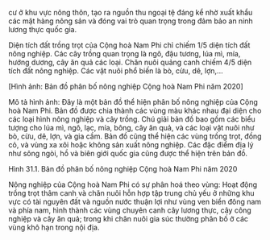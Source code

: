 cư ở khu vực nông thôn, tạo ra nguồn thu ngoại tệ đáng kể nhờ xuất khẩu các mặt hàng nông sản và đóng vai trò quan trọng trong đảm bảo an ninh lương thực quốc gia.

Diện tích đất trồng trọt của Cộng hoà Nam Phi chỉ chiếm 1/5 diện tích đất nông nghiệp. Các cây trồng quan trọng là ngô, đậu tương, lúa mì, mía, hướng dương, cây ăn quả các loại. Chăn nuôi quảng canh chiếm 4/5 diện tích đất nông nghiệp. Các vật nuôi phổ biến là bò, cừu, dê, lợn,...

[Hình ảnh: Bản đồ phân bố nông nghiệp Cộng hoà Nam Phi năm 2020]

Mô tả hình ảnh: Đây là một bản đồ thể hiện phân bố nông nghiệp của Cộng hoà Nam Phi. Bản đồ được chia thành các vùng màu khác nhau đại diện cho các loại hình nông nghiệp và cây trồng. Chú giải bản đồ bao gồm các biểu tượng cho lúa mì, ngô, lạc, mía, bông, cây ăn quả, và các loại vật nuôi như bò, cừu, dê, lợn, và gia cầm. Bản đồ cũng thể hiện các vùng trồng trọt, đồng cỏ, và vùng xa xôi hoặc không sản xuất nông nghiệp. Các đặc điểm địa lý như sông ngòi, hồ và biên giới quốc gia cũng được thể hiện trên bản đồ.

Hình 31.1. Bản đồ phân bố nông nghiệp Cộng hoà Nam Phi năm 2020

Nông nghiệp của Cộng hoà Nam Phi có sự phân hoá theo vùng: Hoạt động trồng trọt thâm canh và chăn nuôi hỗn hợp tập trung chủ yếu ở những khu vực có tài nguyên đất và nguồn nước thuận lợi như vùng ven biển đông nam và phía nam, hình thành các vùng chuyên canh cây lương thực, cây công nghiệp và cây ăn quả; trong khi chăn nuôi gia súc thường phân bố ở các vùng khô hạn trong nội địa.
